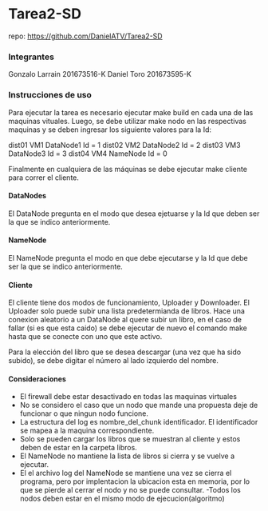 # Tarea2-SD

repo: https://github.com/DanielATV/Tarea2-SD

### Integrantes

Gonzalo Larrain 201673516-K
Daniel Toro 201673595-K

### Instrucciones de uso

Para ejecutar la tarea es necesario ejecutar make build en cada una de 
las maquinas vituales. Luego, se debe utilizar make nodo en las respectivas maquinas y se deben ingresar los siguiente valores para la Id:

dist01 VM1 DataNode1 Id = 1
dist02 VM2 DataNode2 Id = 2
dist03 VM3 DataNode3 Id = 3
dist04 VM4 NameNode  Id = 0

Finalmente en cualquiera de las máquinas se debe ejecutar make cliente para correr el cliente.

#### DataNodes

El DataNode pregunta en el modo que desea ejetuarse y la Id que deben ser la que se indico anteriormente.

#### NameNode

El NameNode pregunta el modo en que debe ejecutarse y la Id que debe ser la que se indico anteriormente.

#### Cliente

El cliente tiene dos modos de funcionamiento, Uploader y Downloader. El Uploader solo puede subir una lista predetermianda de libros. Hace una conexion aleatorio a un DataNode al quere subir un libro, en el caso de fallar (si es que esta caido) se debe ejecutar de nuevo el comando make hasta que se conecte con uno que este activo.

Para la elección del libro que se desea descargar (una vez que ha sido subido), se debe digitar el número al lado izquierdo del nombre.

#### Consideraciones
- El firewall debe estar desactivado en todas las maquinas virtuales
- No se considero el caso que un nodo que mande una propuesta deje de funcionar o que ningun nodo funcione.
- La estructura del log es nombre_del_chunk identificador. El identificador se mapea a la maquina correspondiente.
- Solo se pueden cargar los libros que se muestran al cliente y estos deben de estar en la carpeta libros.
- El NameNode no mantiene la lista de libros si cierra y se vuelve a ejecutar.
- El el archivo log del NameNode se mantiene una vez se cierra el programa, pero por implentacion la ubicacion esta en memoria, por lo que se pierde al cerrar el nodo y no se puede consultar.
-Todos los nodos deben estar en el mismo modo de ejecucion(algoritmo)


